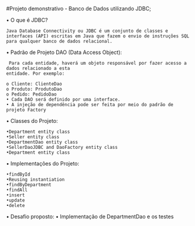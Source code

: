 #Projeto demonstrativo - Banco de Dados utilizando JDBC;

• O que é JDBC?

	Java Database Connectivity ou JDBC é um conjunto de classes e interfaces (API) escritas em Java que fazem o envio de instruções SQL para qualquer banco de dados relacional.

• Padrão de Projeto DAO (Data Access Object):

	 Para cada entidade, haverá um objeto responsável por fazer acesso a dados relacionado a esta 
	entidade. Por exemplo:
		
	o Cliente: ClienteDao
	o Produto: ProdutoDao
	o Pedido: PedidoDao
	• Cada DAO será definido por uma interface.
	• A injeção de dependência pode ser feita por meio do padrão de projeto Factory

• Classes do Projeto:

	•Department entity class
	•Seller entity class
	•DepartmentDao entity class
	•SellerDaoJDBC and DaoFactory entity class
	•Department entity class

• Implementações do Projeto:

	•findById
	•Reusing instantiation
	•findByDepartment
	•findAll
	•insert
	•update
	•delete

• Desafio proposto:
	• Implementação de DepartmentDao e os testes